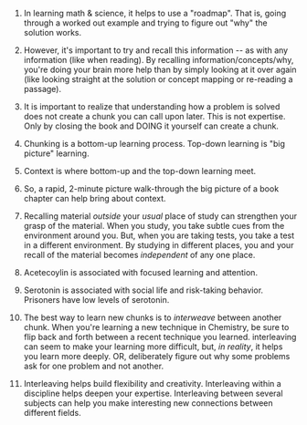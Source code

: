
1. In learning math & science, it helps to use a "roadmap". That is, going through a worked out example and trying to figure out "why" the solution works. 
2. However, it's important to try and recall this information -- as with any information (like when reading). By recalling information/concepts/why, you're doing your brain more help than by simply looking at it over again (like looking straight at the solution or concept mapping or re-reading a passage).
3. It is important to realize that understanding how a problem is solved does not create a chunk you can call upon later. This is not expertise. Only by closing the book and DOING it yourself can create a chunk. 
4. Chunking is a bottom-up learning process. Top-down learning is "big picture" learning.
5. Context is where bottom-up and the top-down learning meet.
6. So, a rapid, 2-minute picture walk-through the big picture of a book chapter can help bring about context. 

7. Recalling material *outside* your *usual* place of study can strengthen your grasp of the material. When you study, you take subtle cues from the environment around you. But, when you are taking tests, you take a test in a different environment. By studying in different places, you and your recall of the material becomes *independent* of any one place. 

8. Acetecoylin is associated with focused learning and attention.
9. Serotonin is associated with social life and risk-taking behavior. Prisoners have low levels of serotonin. 

8. The best way to learn new chunks is to *interweave* between another chunk. When you're learning a new technique in Chemistry, be sure to flip back and forth between a recent technique you learned. interleaving can seem to make your learning more difficult, but, *in reality*, it helps you learn more deeply. OR, deliberately figure out why some problems ask for one problem and not another. 
9. Interleaving helps build flexibility and creativity. Interleaving within a discipline helps deepen your expertise. Interleaving between several subjects can help you make interesting new connections between different fields.
